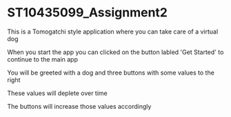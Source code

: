 # ST10435099_Assignment2

This is a Tomogatchi style application where you can take care of a virtual dog

When you start the app you can clicked on the button labled 'Get Started' to continue to the main app

You will be greeted with a dog and three buttons with some values to the right

These values will deplete over time

The buttons will increase those values accordingly
